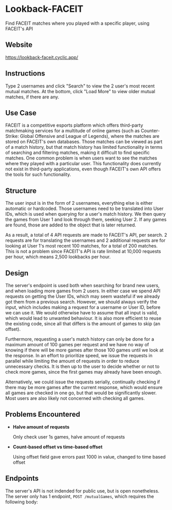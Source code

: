 # Lookback-FACEIT
Find FACEIT matches where you played with a specific player, using FACEIT's API

## Website

https://lookback-faceit.cyclic.app/

## Instructions

Type 2 usernames and click "Search" to view the 2 user's most recent mutual matches. At the bottom, click "Load More" to view older mutual matches, if there are any.

## Use Case

FACEIT is a competitive esports platform which offers third-party matchmaking services for a multitude of online games (such as Counter-Strike: Global Offensive and League of Legends), where the matches are stored on FACEIT's own databases. Those matches can be viewed as part of a match history, but that match history has limited functionality in terms of searching and filtering matches, making it difficult to find specific matches. One common problem is when users want to see the matches where they played with a particular user. This functionality does currently not exist in third-party applications, even though FACEIT's own API offers the tools for such functionality.

## Structure

The user input is in the form of 2 usernames, everything else is either automatic or hardcoded. Those usernames need to be translated into User IDs, which is used when querying for a user's match history. We then query the games from User 1 and look through them, seeking User 2. If any games are found, those are added to the object that is later returned.

As a result, a total of 4 API requests are made to FACEIT's API, per search. 2 requests are for translating the usernames and 2 additional requests are for looking at User 1's most recent 100 matches, for a total of 200 matches. This is not a problem since FACEIT's API is rate limited at 10,000 requests per hour, which means 2,500 lookbacks per hour.

## Design

The server's endpoint is used both when searching for brand new users, and when loading more games from 2 users. In either case we spend API requests on getting the User IDs, which may seem wasteful if we already got them from a previous search. However, we should always verify the input, which includes making a request for a username or User ID, before we can use it. We would otherwise have to assume that all input is valid, which would lead to unwanted behaviour. It is also more efficient to reuse the existing code, since all that differs is the amount of games to skip (an offset).

Furthermore, requesting a user's match history can only be done for a maximum amount of 100 games per request and we have no way of knowing if there will be more games after those 100 games until we look at the response. In an effort to prioritize speed, we issue the requests in parallel while limiting the amount of requests in order to reduce unnecessary checks. It is then up to the user to decide whether or not to check more games, since the first games may already have been enough.

Alternatively, we could issue the requests serially, continually checking if there may be more games after the current response, which would ensure all games are checked in one go, but that would be significantly slower. Most users are also likely not concerned with checking all games.

## Problems Encountered

* **Halve amount of requests**

    Only check user 1s games, halve amount of requests

* **Count-based offset vs time-based offset**

    Using offset field gave errors past 1000 in value, changed to time based offset

## Endpoints

The server's API is not indended for public use, but is open nonetheless. The server only has 1 endpoint, `POST /mutualGames`, which requires the following body:

